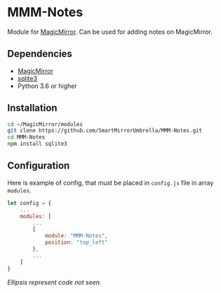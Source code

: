 # MMM-Notes

Module for [MagicMirror](https://github.com/MichMich/MagicMirror). Can be used for adding notes on MagicMirror.

## Dependencies

* [MagicMirror](https://github.com/MichMich/MagicMirror)
* [sqlite3](http://npmjs.com/package/sqlite3)
* Python 3.6 or higher

## Installation

```bash
cd ~/MagicMirror/modules
git clone https://github.com/SmartMirrorUmbrella/MMM-Notes.git
cd MMM-Notes
npm install sqlite3
```

## Configuration

Here is example of config, that must be placed in `config.js` file in array `modules`.

```js
let config = {
    ...
    modules: [
        ...
        {
            module: "MMM-Notes",
            position: "top_left"
        },
        ...
    ]
}
```

*Ellipsis represent code not seen.*
